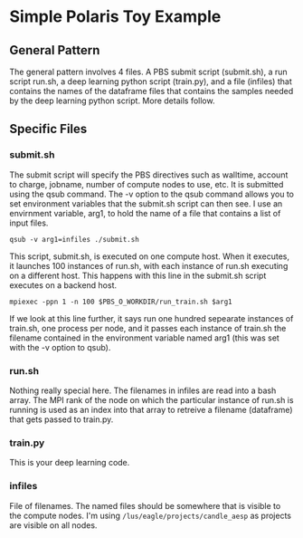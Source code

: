 # Simple Polaris Toy Example


## General Pattern
The general pattern involves 4 files. A PBS submit script (submit.sh), a run script run.sh, a deep learning python script (train.py), and a file (infiles) that contains the names of the dataframe files that contains the samples needed by the deep learning python script. More details follow.


## Specific Files

### submit.sh
The submit script will specify the PBS directives such as walltime, account to charge, jobname, number of compute nodes to use, etc. It is submitted using the qsub command. The -v option to the qsub command allows you to set environment variables that the submit.sh script can then see. I use an envirnment variable, arg1, to hold the name of a file that contains a list of input files.

```
qsub -v arg1=infiles ./submit.sh
```

This script, submit.sh, is executed on one compute host. When it executes, it launches 100 instances of run.sh, with each instance of run.sh executing on a different host. This happens with this line in the submit.sh script executes on a backend host.

```
mpiexec -ppn 1 -n 100 $PBS_O_WORKDIR/run_train.sh $arg1
```

If we look at this line further, it says run one hundred sepearate instances of train.sh, one process per node, and it passes each instance of train.sh the filename contained in the environment variable named arg1 (this was set with the -v option to qsub).

### run.sh
Nothing really special here. The filenames in infiles are read into a bash array. The MPI rank of the node on which the particular instance of run.sh is running is used as an index into that array to retreive a filename (dataframe) that gets passed to train.py.


### train.py
This is your deep learning code. 


### infiles
File of filenames. The named files should be somewhere that is visible to the compute nodes. I'm using ```/lus/eagle/projects/candle_aesp``` as projects are visible on all nodes.
